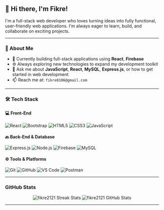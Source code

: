 ## 👋 Hi there, I'm Fikre!

I'm a full-stack web developer who loves turning ideas into fully functional, user-friendly web applications. I'm always eager to learn, build, and collaborate on exciting projects.

---

### 🧠 About Me
- 🔭 Currently building full-stack applications using **React**, **Firebase**
- ⚙️ Always exploring new technologies to expand my development toolkit
- 💬 Ask me about **JavaScript**, **React**, **MySQL**, **Express.js**, or how to get started in web development
- 📫 Reach me at: `fikre8186@gmail.com`

---

### 🛠️ Tech Stack

#### 💻 Front-End
![React](https://img.shields.io/badge/React-20232A?style=for-the-badge&logo=react&logoColor=61DAFB)
![Bootstrap](https://img.shields.io/badge/Bootstrap-7952B3?style=for-the-badge&logo=bootstrap&logoColor=white)
![HTML5](https://img.shields.io/badge/HTML5-E34F26?style=for-the-badge&logo=html5&logoColor=white)
![CSS3](https://img.shields.io/badge/CSS3-1572B6?style=for-the-badge&logo=css3&logoColor=white)
![JavaScript](https://img.shields.io/badge/JavaScript-F7DF1E?style=for-the-badge&logo=javascript&logoColor=black)

#### 🔙 Back-End & Database
![Express.js](https://img.shields.io/badge/Express.js-404D59?style=for-the-badge)
![Node.js](https://img.shields.io/badge/Node.js-339933?style=for-the-badge&logo=nodedotjs&logoColor=white)
![Firebase](https://img.shields.io/badge/Firebase-FFCA28?style=for-the-badge&logo=firebase&logoColor=black)
![MySQL](https://img.shields.io/badge/MySQL-005C84?style=for-the-badge&logo=mysql&logoColor=white)

#### ⚙️ Tools & Platforms
![Git](https://img.shields.io/badge/Git-F05032?style=for-the-badge&logo=git&logoColor=white)
![GitHub](https://img.shields.io/badge/GitHub-181717?style=for-the-badge&logo=github&logoColor=white)
![VS Code](https://img.shields.io/badge/VSCode-007ACC?style=for-the-badge&logo=visual-studio-code&logoColor=white)
![Postman](https://img.shields.io/badge/Postman-FF6C37?style=for-the-badge&logo=postman&logoColor=white)

---

###  GitHub Stats

<p align="center">
    <img src="https://github-readme-streak-stats.herokuapp.com/?user=fikre2121&theme=tokyonight" alt="fikre2121 Streak Stats" />

  <img src="https://github-readme-stats.vercel.app/api?username=fikre2121&show_icons=true&theme=tokyonight" alt="fikre2121 GitHub Stats" />
  
</p>

---


